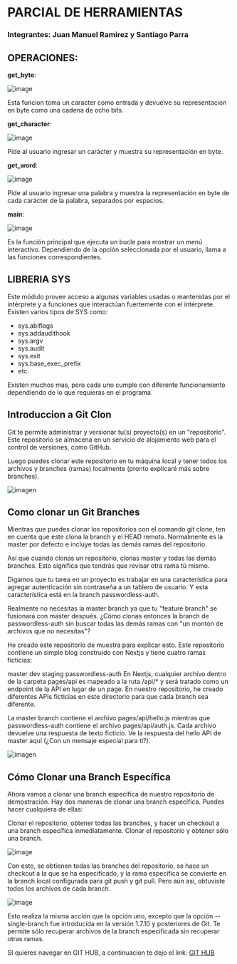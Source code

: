 # PARCIAL DE HERRAMIENTAS
### Integrantes: Juan Manuel Ramirez y Santiago Parra 

## OPERACIONES:

**get_byte**: 

![image](https://github.com/sparra2004/PARCIAL-/assets/147517210/9e6b24eb-d7b3-445c-97ce-b4e3bf5221b7)


Esta funcion toma un caracter como entrada y devuelve su representacion en byte como una cadena de ocho bits.

**get_character**: 

![image](https://github.com/sparra2004/PARCIAL-/assets/147517210/620feee9-4eaa-478f-a6cc-7a8c58e6f67f)

Pide al usuario ingresar un carácter y muestra su representación en byte.

**get_word**:

![image](https://github.com/sparra2004/PARCIAL-/assets/147517210/f580b07e-4b6b-4c0b-a2ae-0166627b0f90)

Pide al usuario ingresar una palabra y muestra la representación en byte de cada carácter de la palabra, separados por espacios.

**main**:

![image](https://github.com/sparra2004/PARCIAL-/assets/147517210/4c470f7b-a103-4d1f-81de-381feb6471aa)

Es la función principal que ejecuta un bucle para mostrar un menú interactivo. Dependiendo de la opción seleccionada por el usuario, llama a las funciones correspondientes.


## LIBRERIA SYS

Este módulo provee acceso a algunas variables usadas o mantenidas por el intérprete y a funciones que interactúan fuertemente con el intérprete. 
Existen varios tipos de SYS como:

- sys.abiflags
- sys.addaudithook
- sys.argv
- sys.audit
- sys.exit
- sys.base_exec_prefix
- etc.

Existen muchos mas, pero cada uno cumple con diferente funcionamiento dependiendo de lo que requieras en el programa.

## Introduccion a Git Clon
Git te permite administrar y versionar tu(s) proyecto(s) en un "repositorio". Este repositorio se almacena en un servicio de alojamiento web para el control de versiones, como GitHub.

Luego puedes clonar este repositorio en tu máquina local y tener todos los archivos y branches (ramas) localmente (pronto explicaré más sobre branches).

![imagen](https://www.freecodecamp.org/news/content/images/2020/06/Screenshot-2020-06-23-at-5.47.48-AM.png)

## Como clonar un Git Branches 
Mientras que puedes clonar los repositorios con el comando git clone, ten en cuenta que este clona la branch y el HEAD remoto. Normalmente es la master por defecto e incluye todas las demás ramas del repositorio.

Así que cuando clonas un repositorio, clonas master y todas las demás branches. Esto significa que tendrás que revisar otra rama tú mismo.

Digamos que tu tarea en un proyecto es trabajar en una característica para agregar autenticación sin contraseña a un tablero de usuario. Y esta característica está en la branch passwordless-auth.

Realmente no necesitas la master branch ya que tu "feature branch" se fusionará con master después. ¿Cómo clonas entonces la branch de passwordless-auth sin buscar todas las demás ramas con "un montón de archivos que no necesitas"?

He creado este repositorio de muestra para explicar esto. Este repositorio contiene un simple blog construido con Nextjs y tiene cuatro ramas ficticias:

master
dev
staging
passwordless-auth
En Nextjs, cualquier archivo dentro de la carpeta pages/api es mapeado a la ruta /api/* y será tratado como un endpoint de la API en lugar de un page. En nuestro repositorio, he creado diferentes APIs ficticias en este directorio para que cada branch sea diferente.

La master branch contiene el archivo pages/api/hello.js mientras que passwordless-auth contiene el archivo pages/api/auth.js. Cada archivo devuelve una respuesta de texto ficticio. Ve la respuesta del hello API de master aquí (¿Con un mensaje especial para ti?).

![imagen](https://www.freecodecamp.org/news/content/images/2020/06/Screenshot-2020-06-22-at-2.47.53-AM.png)

## Cómo Clonar una Branch Específica
Ahora vamos a clonar una branch específica de nuestro repositorio de demostración. Hay dos maneras de clonar una branch específica. Puedes hacer cualquiera de ellas:

Clonar el repositorio, obtener todas las branches, y hacer un checkout a una branch específica inmediatamente.
Clonar el repositorio y obtener sólo una branch.

![image](https://github.com/sparra2004/PARCIAL-/assets/147517210/fabfbb65-8b42-48b7-837f-319c645f53a8)

Con esto, se obtienen todas las branches del repositorio, se hace un checkout a la que se ha especificado, y la rama específica se convierte en la branch local configurada para git push y git pull. Pero aún así, obtuviste todos los archivos de cada branch.

![image](https://github.com/sparra2004/PARCIAL-/assets/147517210/9b8d271d-6d5b-45a5-b43a-559c98b99f4b)

Esto realiza la misma acción que la opción uno, excepto que la opción --single-branch fue introducida en la versión 1.7.10 y posteriores de Git. Te permite sólo recuperar archivos de la branch especificada sin recuperar otras ramas.


SI quieres navegar en GIT HUB, a continuacion te dejo el link:	[GIT HUB](https://github.com/)




